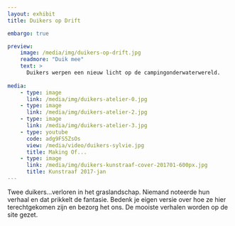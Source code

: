 ```yaml
---
layout: exhibit
title: Duikers op Drift

embargo: true

preview: 
    image: /media/img/duikers-op-drift.jpg
    readmore: "Duik mee"
    text: >
      Duikers werpen een nieuw licht op de campingonderwaterwereld.
        
media:
    - type: image
      link: /media/img/duikers-atelier-0.jpg
    - type: image
      link: /media/img/duikers-atelier-2.jpg
    - type: image
      link: /media/img/duikers-atelier-3.jpg
    - type: youtube
      code: adg9FS5ZsOs
      view: /media/video/duikers-sylvie.jpg
      title: Making Of...
    - type: image
      link: /media/img/duikers-kunstraaf-cover-201701-600px.jpg
      title: Kunstraaf 2017-jan
---
```


Twee duikers...verloren in het graslandschap. Niemand noteerde hun verhaal en dat prikkelt de fantasie. Bedenk je eigen versie over hoe ze hier terechtgekomen zijn en bezorg het ons. De mooiste verhalen worden op de site gezet.